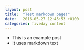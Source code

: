 ```yaml
---
layout: post
title:  "Test markdown page!"
date:   2016-05-27 12:45:53 +0100
categories: fiveday content
---
```

- This is an example post
- It uses markdown text
